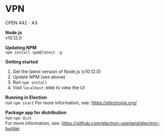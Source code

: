 # VPN
CPEN 442 - A3

**Node.js**  
v10.12.0

**Updating NPM**  
`npm install npm@latest -g`

**Getting started**  
1. Get the latest version of Node.js (v10.12.0)
2. Update NPM (see above)
3. Run `npm install`
4. Visit `localhost:8080` to view the UI

**Running in Election**  
run `npm start`
For more information, see: https://electronjs.org/
  
**Package app for distribution**  
run `npm dist`  
For more information, see: https://github.com/electron-userland/electron-builder